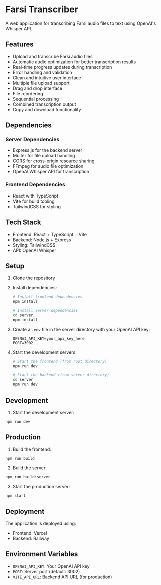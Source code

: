 # Farsi Transcriber

A web application for transcribing Farsi audio files to text using OpenAI's Whisper API.

## Features

- Upload and transcribe Farsi audio files
- Automatic audio optimization for better transcription results
- Real-time progress updates during transcription
- Error handling and validation
- Clean and intuitive user interface
- Multiple file upload support
- Drag and drop interface
- File reordering
- Sequential processing
- Combined transcription output
- Copy and download functionality

## Dependencies

### Server Dependencies
- Express.js for the backend server
- Multer for file upload handling
- CORS for cross-origin resource sharing
- FFmpeg for audio file optimization
- OpenAI Whisper API for transcription

### Frontend Dependencies
- React with TypeScript
- Vite for build tooling
- TailwindCSS for styling

## Tech Stack

- Frontend: React + TypeScript + Vite
- Backend: Node.js + Express
- Styling: TailwindCSS
- API: OpenAI Whisper

## Setup

1. Clone the repository
2. Install dependencies:
   ```bash
   # Install frontend dependencies
   npm install

   # Install server dependencies
   cd server
   npm install
   ```

3. Create a `.env` file in the server directory with your OpenAI API key:
   ```
   OPENAI_API_KEY=your_api_key_here
   PORT=3002
   ```

4. Start the development servers:
   ```bash
   # Start the frontend (from root directory)
   npm run dev

   # Start the backend (from server directory)
   cd server
   npm run dev
   ```

## Development

1. Start the development server:
```bash
npm run dev
```

## Production

1. Build the frontend:
```bash
npm run build
```

2. Build the server:
```bash
npm run build:server
```

3. Start the production server:
```bash
npm start
```

## Deployment

The application is deployed using:
- Frontend: Vercel
- Backend: Railway

## Environment Variables

- `OPENAI_API_KEY`: Your OpenAI API key
- `PORT`: Server port (default: 3002)
- `VITE_API_URL`: Backend API URL (for production)
